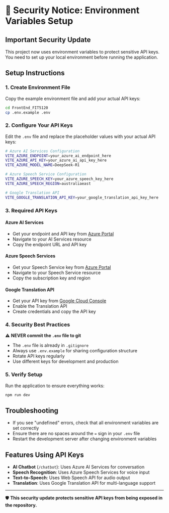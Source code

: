 # 🔐 Security Notice: Environment Variables Setup

## Important Security Update

This project now uses environment variables to protect sensitive API keys. You need to set up your local environment before running the application.

## Setup Instructions

### 1. Create Environment File

Copy the example environment file and add your actual API keys:

```bash
cd FrontEnd_FIT5120
cp .env.example .env
```

### 2. Configure Your API Keys

Edit the `.env` file and replace the placeholder values with your actual API keys:

```bash
# Azure AI Services Configuration
VITE_AZURE_ENDPOINT=your_azure_ai_endpoint_here
VITE_AZURE_API_KEY=your_azure_ai_api_key_here
VITE_AZURE_MODEL_NAME=DeepSeek-R1

# Azure Speech Service Configuration
VITE_AZURE_SPEECH_KEY=your_azure_speech_key_here
VITE_AZURE_SPEECH_REGION=australiaeast

# Google Translation API
VITE_GOOGLE_TRANSLATION_API_KEY=your_google_translation_api_key_here
```

### 3. Required API Keys

#### Azure AI Services

- Get your endpoint and API key from [Azure Portal](https://portal.azure.com)
- Navigate to your AI Services resource
- Copy the endpoint URL and API key

#### Azure Speech Services

- Get your Speech Service key from [Azure Portal](https://portal.azure.com)
- Navigate to your Speech Service resource
- Copy the subscription key and region

#### Google Translation API

- Get your API key from [Google Cloud Console](https://console.cloud.google.com)
- Enable the Translation API
- Create credentials and copy the API key

### 4. Security Best Practices

⚠️ **NEVER commit the `.env` file to git**

- The `.env` file is already in `.gitignore`
- Always use `.env.example` for sharing configuration structure
- Rotate API keys regularly
- Use different keys for development and production

### 5. Verify Setup

Run the application to ensure everything works:

```bash
npm run dev
```

## Troubleshooting

- If you see "undefined" errors, check that all environment variables are set correctly
- Ensure there are no spaces around the `=` sign in your `.env` file
- Restart the development server after changing environment variables

## Features Using API Keys

- **AI Chatbot** (`/chatbot`): Uses Azure AI Services for conversation
- **Speech Recognition**: Uses Azure Speech Services for voice input
- **Text-to-Speech**: Uses Web Speech API for audio output
- **Translation**: Uses Google Translation API for multi-language support

---

🛡️ **This security update protects sensitive API keys from being exposed in the repository.**
